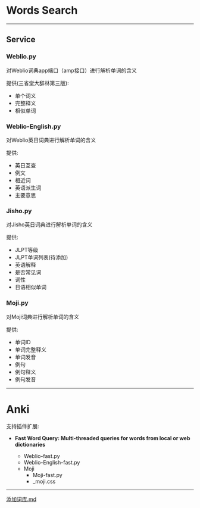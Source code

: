 # Words Search

------

## Service

### Weblio.py

对Weblio词典app端口（amp接口）进行解析单词的含义

提供(三省堂大辞林第三版):

- 单个词义
- 完整释义
- 相似单词

### Weblio-English.py

对Weblio英日词典进行解析单词的含义

提供:

- 英日互查
- 例文
- 相近词
- 英语派生词
- 主要意思

### Jisho.py

对Jisho英日词典进行解析单词的含义

提供:

- JLPT等级
- JLPT单词列表(待添加)
- 英语解释
- 是否常见词
- 词性
- 日语相似单词

### Moji.py

对Moji词典进行解析单词的含义

提供:

- 单词ID
- 单词完整释义
- 单词发音
- 例句
- 例句释义
- 例句发音

------

# Anki

支持插件扩展:

- **Fast Word Query: Multi-threaded queries for words from local or web dictionaries**

  [插件地址]: https://ankiweb.net/shared/info/1807206748

  - Weblio-fast.py
  - Weblio-English-fast.py
  - Moji
    - Moji-fast.py
    - _moji.css

  

------

[添加词库.md](https://github.com/GDOU-LYF/WordSearch/blob/master/添加词库.md)

